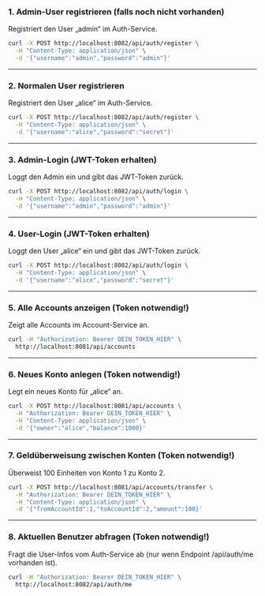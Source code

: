 ### 1. Admin-User registrieren (falls noch nicht vorhanden)
Registriert den User „admin“ im Auth-Service.  
```bash
curl -X POST http://localhost:8082/api/auth/register \
  -H "Content-Type: application/json" \
  -d '{"username":"admin","password":"admin"}'
```

---

### 2. Normalen User registrieren
Registriert den User „alice“ im Auth-Service.  
```bash
curl -X POST http://localhost:8082/api/auth/register \
  -H "Content-Type: application/json" \
  -d '{"username":"alice","password":"secret"}'
```

---

### 3. Admin-Login (JWT-Token erhalten)
Loggt den Admin ein und gibt das JWT-Token zurück.  
```bash
curl -X POST http://localhost:8082/api/auth/login \
  -H "Content-Type: application/json" \
  -d '{"username":"admin","password":"admin"}'
```

---

### 4. User-Login (JWT-Token erhalten)
Loggt den User „alice“ ein und gibt das JWT-Token zurück.  
```bash
curl -X POST http://localhost:8082/api/auth/login \
  -H "Content-Type: application/json" \
  -d '{"username":"alice","password":"secret"}'
```

---

### 5. Alle Accounts anzeigen (Token notwendig!)
Zeigt alle Accounts im Account-Service an.  
```bash
curl -H "Authorization: Bearer DEIN_TOKEN_HIER" \
  http://localhost:8081/api/accounts
```

---

### 6. Neues Konto anlegen (Token notwendig!)
Legt ein neues Konto für „alice“ an.  
```bash
curl -X POST http://localhost:8081/api/accounts \
  -H "Authorization: Bearer DEIN_TOKEN_HIER" \
  -H "Content-Type: application/json" \
  -d '{"owner":"alice","balance":1000}'
```

---

### 7. Geldüberweisung zwischen Konten (Token notwendig!)
Überweist 100 Einheiten von Konto 1 zu Konto 2.  
```bash
curl -X POST http://localhost:8081/api/accounts/transfer \
  -H "Authorization: Bearer DEIN_TOKEN_HIER" \
  -H "Content-Type: application/json" \
  -d '{"fromAccountId":1,"toAccountId":2,"amount":100}'
```

---

### 8. Aktuellen Benutzer abfragen (Token notwendig!)
Fragt die User-Infos vom Auth-Service ab (nur wenn Endpoint /api/auth/me vorhanden ist).  
```bash
curl -H "Authorization: Bearer DEIN_TOKEN_HIER" \
  http://localhost:8082/api/auth/me
```

